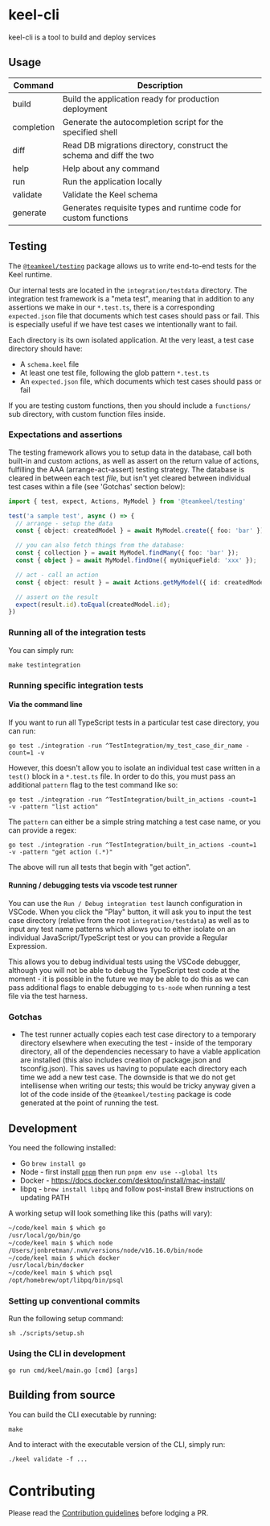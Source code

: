 # keel-cli

keel-cli is a tool to build and deploy services

## Usage

| Command    | Description                                                         |
| ---------- | ------------------------------------------------------------------- |
| build      | Build the application ready for production deployment               |
| completion | Generate the autocompletion script for the specified shell          |
| diff       | Read DB migrations directory, construct the schema and diff the two |
| help       | Help about any command                                              |
| run        | Run the application locally                                         |
| validate   | Validate the Keel schema                                            |
| generate   | Generates requisite types and runtime code for custom functions     |

## Testing

The [`@teamkeel/testing`](https://github.com/teamkeel/keel/tree/main/testing/package) package allows us to write end-to-end tests for the Keel runtime.

Our internal tests are located in the `integration/testdata` directory. The integration test framework is a "meta test", meaning that in addition to any assertions we make in our `*.test.ts`, there is a corresponding `expected.json` file that documents which test cases should pass or fail. This is especially useful if we have test cases we intentionally want to fail.

Each directory is its own isolated application. At the very least, a test case directory should have:

- A `schema.keel` file
- At least one test file, following the glob pattern `*.test.ts`
- An `expected.json` file, which documents which test cases should pass or fail

If you are testing custom functions, then you should include a `functions/` sub directory, with custom function files inside.

### Expectations and assertions

The testing framework allows you to setup data in the database, call both built-in and custom actions, as well as assert on the return value of actions, fulfilling the AAA (arrange-act-assert) testing strategy. The database is cleared in between each test *file*, but isn't yet cleared between individual test cases within a file (see 'Gotchas' section below):

```typescript
import { test, expect, Actions, MyModel } from '@teamkeel/testing'

test('a sample test', async () => {
  // arrange - setup the data
  const { object: createdModel } = await MyModel.create({ foo: 'bar' });

  // you can also fetch things from the database:
  const { collection } = await MyModel.findMany({ foo: 'bar' });
  const { object } = await MyModel.findOne({ myUniqueField: 'xxx' });

  // act - call an action
  const { object: result } = await Actions.getMyModel({ id: createdModel.id });

  // assert on the result
  expect(result.id).toEqual(createdModel.id);
})
```

### Running all of the integration tests

You can simply run:

```
make testintegration
```

### Running specific integration tests

#### Via the command line

If you want to run all TypeScript tests in a particular test case directory, you can run:

```
go test ./integration -run ^TestIntegration/my_test_case_dir_name -count=1 -v
```

However, this doesn't allow you to isolate an individual test case written in a `test()` block in a `*.test.ts` file. In order to do this, you must pass an additional `pattern` flag to the test command like so:

```
go test ./integration -run ^TestIntegration/built_in_actions -count=1 -v -pattern "list action"
```

The `pattern` can either be a simple string matching a test case name, or you can provide a regex:

```
go test ./integration -run ^TestIntegration/built_in_actions -count=1 -v -pattern "get action (.*)"
```

The above will run all tests that begin with "get action".

#### Running / debugging tests via vscode test runner

You can use the `Run / Debug integration test` launch configuration in VSCode. When you click the "Play" button, it will ask you to input the test case directory (relative from the root `integration/testdata`) as well as to input any test name patterns which allows you to either isolate on an individual JavaScript/TypeScript test or you can provide a Regular Expression.

This allows you to debug individual tests using the VSCode debugger, although you will not be able to debug the TypeScript test code at the moment - it is possible in the future we may be able to do this as we can pass additional flags to enable debugging to `ts-node` when running a test file via the test harness.

### Gotchas

- The test runner actually copies each test case directory to a temporary directory elsewhere when executing the test - inside of the temporary directory, all of the dependencies necessary to have a viable application are installed (this also includes creation of package.json and tsconfig.json). This saves us having to populate each directory each time we add a new test case. The downside is that we do not get intellisense when writing our tests; this would be tricky anyway given a lot of the code inside of the `@teamkeel/testing` package is code generated at the point of running the test. 

## Development

You need the following installed:

- Go `brew install go`
- Node - first install [`pnpm`](https://pnpm.io/installation) then run `pnpm env use --global lts`
- Docker - https://docs.docker.com/desktop/install/mac-install/
- libpq - `brew install libpq` and follow post-install Brew instructions on updating PATH

A working setup will look something like this (paths will vary):

```sh
~/code/keel main $ which go
/usr/local/go/bin/go
~/code/keel main $ which node
/Users/jonbretman/.nvm/versions/node/v16.16.0/bin/node
~/code/keel main $ which docker
/usr/local/bin/docker
~/code/keel main $ which psql
/opt/homebrew/opt/libpq/bin/psql
```

### Setting up conventional commits

Run the following setup command:

```
sh ./scripts/setup.sh
```

### Using the CLI in development

```
go run cmd/keel/main.go [cmd] [args]
```

## Building from source

You can build the CLI executable by running:

```
make
```

And to interact with the executable version of the CLI, simply run:

```
./keel validate -f ...
```

# Contributing

Please read the [Contribution guidelines](/CONTRIBUTING.md) before lodging a PR.
